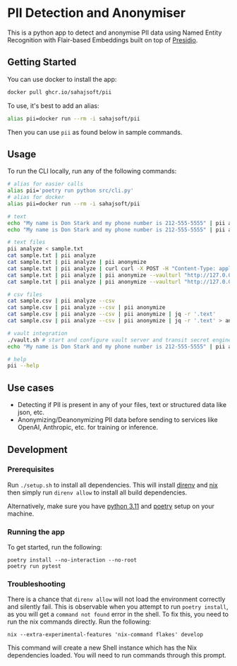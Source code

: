 # PII Detection and Anonymiser

This is a python app to detect and anonymise PII data using Named Entity Recognition with Flair-based Embeddings built on top of [Presidio](https://github.com/microsoft/presidio).

## Getting Started

You can use docker to install the app:

```sh
docker pull ghcr.io/sahajsoft/pii
```

To use, it's best to add an alias:

```sh
alias pii=docker run --rm -i sahajsoft/pii
```

Then you can use `pii` as found below in sample commands.

## Usage

To run the CLI locally, run any of the following commands:

```sh
# alias for easier calls
alias pii='poetry run python src/cli.py'
# alias for docker
alias pii=docker run --rm -i sahajsoft/pii

# text
echo "My name is Don Stark and my phone number is 212-555-5555" | pii analyze 
echo "My name is Don Stark and my phone number is 212-555-5555" | pii analyze | pii anonymize

# text files
pii analyze < sample.txt
cat sample.txt | pii analyze
cat sample.txt | pii analyze | pii anonymize
cat sample.txt | pii analyze | curl curl -X POST -H "Content-Type: application/json" --data-binary @- http://localhost:5001/anonymize
cat sample.txt | pii analyze | pii anonymize --vaulturl "http://127.0.0.1:8200" --vaultkey "orders"
cat sample.txt | pii analyze | pii anonymize --vaulturl "http://127.0.0.1:8200" --vaultkey "orders" | pii deanonymize --vaulturl "http://127.0.0.1:8200" --vaultkey "orders"

# csv files
cat sample.csv | pii analyze --csv
cat sample.csv | pii analyze --csv | pii anonymize
cat sample.csv | pii analyze --csv | pii anonymize | jq -r '.text'
cat sample.csv | pii analyze --csv | pii anonymize | jq -r '.text' > anonymized.csv

# vault integration
./vault.sh # start and configure vault server and transit secret engine keys
echo "My name is Don Stark and my phone number is 212-555-5555" | pii anonymize --vaulturl "http://127.0.0.1:8200" --vaultkey "orders"

# help
pii --help
```

## Use cases

* Detecting if PII is present in any of your files, text or structured data like json, etc.
* Anonymizing/Deanonymizing PII data before sending to services like OpenAI, Anthropic, etc. for training or inference.

## Development

### Prerequisites

Run `./setup.sh` to install all dependencies. This will install [direnv](https://github.com/direnv/direnv/blob/master/docs/installation.md) and [nix](https://nixos.org/download.html) then simply run `direnv allow` to install all build dependencies.

Alternatively, make sure you have [python 3.11](https://www.python.org/downloads/) and [poetry](https://python-poetry.org/docs/#installation) setup on your machine.

### Running the app

To get started, run the following:

```
poetry install --no-interaction --no-root
poetry run pytest
```

### Troubleshooting

There is a chance that `direnv allow` will not load the environment correctly and silently fail. This is observable when you attempt to run `poetry install`, as you will get a `command not found` error in the shell.
To fix this, you need to run the nix commands directly. Run the following:

```
nix --extra-experimental-features 'nix-command flakes' develop
```
This command will create a new Shell instance which has the Nix dependencies loaded. You will need to run commands through this prompt.
